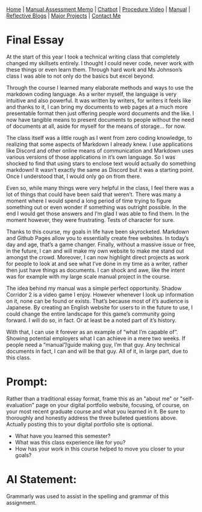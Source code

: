 [Home](index.md) | [Manual Assessment Memo](Charbroil_Grill_Manual_Memo.md) | [Chatbot](chatbot.md) | [Procedure Video](procedure_video.md) | [Manual](manual.md) | [Reflective Blogs](reflective_blogs.md) | [Major Projects](Major_Projects.md) | [Contact Me](Contact_Me.md)

# Final Essay

At the start of this year I took a technical writing class that completely changed my skillsets entirely. I thought I could never code, never work with these things or even learn them. Through hard work and Ms Johnson’s class I was able to not only do the basics but excel beyond. 

Through the course I learned many elaborate methods and ways to use the markdown coding language. As a writer myself, the language is very intuitive and also powerful. It was written by writers, for writers it feels like and thanks to it, I can bring my documents to web pages at a much more presentable format then just offering people word documents and the like. I now have tangible means to present documents to people without the need of documents at all, aside for myself for the means of storage… for now.

The class itself was a little rough as I went from zero coding knowledge, to realizing that some aspects of Markdown I already knew. I use applications like Discord and other online means of communication and Markdown uses various versions of those applications in it’s own language. So I was shocked to find that using stars to enclose text would actually do something markdown! It wasn’t exactly the same as Discord but it was a starting point. Once I understood that, I would only go on from there. 

Even so, while many things were very helpful in the class, I feel there was a lot of things that could have been said that weren’t. There was many a moment where I would spend a long period of time trying to figure something out or even wonder if something was outright possible. In the end I would get those answers and I’m glad I was able to find them. In the moment however, they were frustrating. Tests of character for sure. 

Thanks to this course, my goals in life have been skyrocketed. Markdown and Github Pages allow you to essentially create free websites. In today’s day and age, that’s a game changer. Finally, without a massive issue or free, in the future, I can and will make my own website to make me stand out amongst the crowd. Moreover, I can now highlight direct projects as work for people to look at and see what I’ve done in my time as a writer, rather then just have things as documents. I can shock and awe, like the intent was for example with my large scale manual project in the course. 

The idea behind my manual was a simple perfect opportunity. Shadow Corridor 2 is a video game I enjoy. However whenever I look up information on it, none can be found or exists. That’s because most of it’s audience is Japanese. By creating an English website for users to in the future to use, I could change the entire landscape for this game’s community going forward. I will do so, in fact. Or at least be a noted part of it’s history. 

With that, I can use it forever as an example of “what I’m capable of”. Showing potential employers what I can achieve in a mere two weeks. If people need a “manual”/guide making guy, I’m that guy. Any technical documents in fact, I can and will be that guy. All of it, in large part, due to this class. 




# Prompt: 

Rather than a traditional essay format, frame this as an "about me" or "self-evaluation" page on your digital portfolio website, focusing, of course, on your most recent graduate course and what you learned in it. Be sure to thoroughly and honestly address the three bulleted questions above. Actually posting this to your digital portfolio site is optional.

- What have you learned this semester?
- What was this class experience like for you?
- How has your work in this course helped to move you closer to your goals?




# AI Statement: 

Grammarly was used to assist in the spelling and grammar of this assignment.
